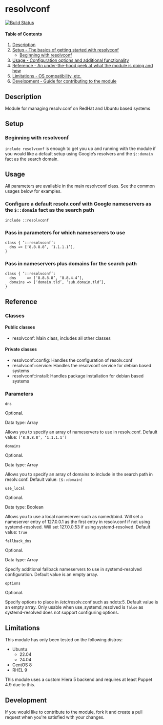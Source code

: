 
# resolvconf

[![Build Status](https://travis-ci.org/suchpuppet/puppet-resolvconf.svg?branch=master)](https://travis-ci.org/suchpuppet/puppet-resolvconf)

#### Table of Contents

1. [Description](#description)
2. [Setup - The basics of getting started with resolvconf](#setup)
    * [Beginning with resolvconf](#beginning-with-resolvconf)
3. [Usage - Configuration options and additional functionality](#usage)
4. [Reference - An under-the-hood peek at what the module is doing and how](#reference)
5. [Limitations - OS compatibility, etc.](#limitations)
6. [Development - Guide for contributing to the module](#development)

## Description

Module for managing resolv.conf on RedHat and Ubuntu based systems

## Setup

### Beginning with resolvconf

`include resolvconf` is enough to get you up and running with the module if you would like a default setup using Google’s resolvers and the `$::domain` fact as the search domain.

## Usage

All parameters are available in the main resolvconf class.  See the common usages below for examples.

### Configure a default resolv.conf with Google nameservers as the `$::domain` fact as the search path
`include ::resolvconf`

### Pass in parameters for which nameservers to use

```
class { ‘::resolvconf’:
  dns => [‘8.8.8.8’, ‘1.1.1.1’],
}
```

### Pass in nameservers plus domains for the search path

```
class { ‘::resolvconf’:
  dns     => [‘8.8.8.8’, ‘8.8.4.4’],
  domains => [‘domain.tld’, ‘sub.domain.tld’],
}
```

## Reference

### Classes

#### Public classes
* resolvconf: Main class, includes all other classes

#### Private classes
* resolvconf::config: Handles the configuration of resolv.conf
* resolvconf::service: Handles the resolvconf service for debian based systems
* resolvconf::install: Handles package installation for debian based systems

### Parameters
`dns`

Optional.

Data type: Array

Allows you to specify an array of nameservers to use in resolv.conf. Default value: `[‘8.8.8.8’, ‘1.1.1.1’]`

`domains`

Optional.

Data type: Array

Allows you to specify an array of domains to include in the search path in resolv.conf. Default value: `[$::domain]`

`use_local`

Optional.

Data type: Boolean

Allows you to use a local nameserver such as named/bind.  Will set a nameserver entry of 127.0.0.1 as the first entry in resolv.conf if not using systemd-resolved. Will set 127.0.0.53 if using systemd-resolved. Default value: `true`

`fallback_dns`

Optional.

Data type: Array

Specify additional fallback nameservers to use in systemd-resolved configuration. Default value is an empty array.

`options`

Optional.

Specify options to place in /etc/resolv.conf such as ndots:5. Default value is an empty array. Only usable when use_systemd_resolved is `false` as systemd-resolved does not support configuring options.

## Limitations

This module has only been tested on the following distros:
* Ubuntu
  * 22.04
  * 24.04
* CentOS 8
* RHEL 9

This module uses a custom Hiera 5 backend and requires at least Puppet 4.9 due to this.

## Development

If you would like to contribute to the module, fork it and create a pull request when you're satisfied with your changes.
